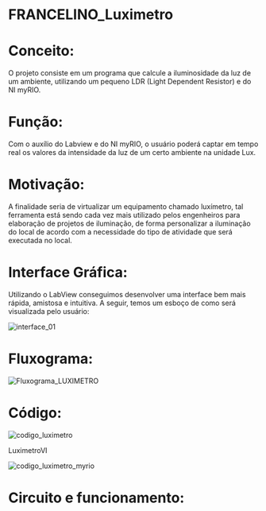 # FRANCELINO_Luximetro

# Conceito:
O projeto consiste em um programa que calcule a iluminosidade da luz de um ambiente, utilizando um pequeno LDR (Light Dependent Resistor) e do NI myRIO.

# Função:
Com o auxílio do Labview e do NI myRIO, o usuário poderá captar em tempo real os valores  da intensidade da luz de um certo ambiente na unidade Lux.

# Motivação:
A finalidade seria de virtualizar um equipamento chamado luxímetro, tal ferramenta está sendo cada vez mais utilizado pelos engenheiros para elaboração de projetos de iluminação, de forma personalizar a iluminação do local de acordo com a necessidade do tipo de atividade que será executada no local.
# Interface Gráfica:
Utilizando o LabView conseguimos desenvolver uma interface bem mais rápida, amistosa e intuitiva. A seguir, temos um esboço de como será visualizada pelo usuário:

![interface_01](https://user-images.githubusercontent.com/48970460/59734096-83d99c80-9226-11e9-9c7b-c603c60735fe.jpg)

# Fluxograma:

![Fluxograma_LUXIMETRO](https://user-images.githubusercontent.com/48970460/60476767-2e07ea00-9c53-11e9-851c-f4a0a4b80b8c.jpeg)

# Código:

![codigo_luximetro](https://user-images.githubusercontent.com/48970460/60477984-6b6e7680-9c57-11e9-8c26-167b01e344b0.jpg)

LuximetroVI

![codigo_luximetro_myrio](https://user-images.githubusercontent.com/48970460/60478157-06675080-9c58-11e9-95a5-5f8baa847fbb.jpg)

# Circuito e funcionamento: 



